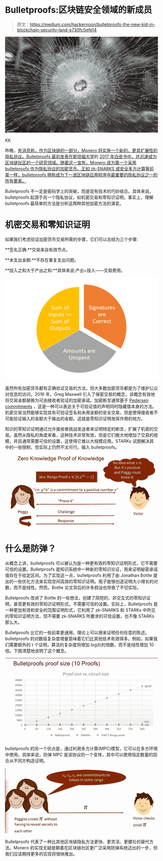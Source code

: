 # Bulletproofs:区块链安全领域的新成员

> 原文：<https://medium.com/hackernoon/bulletproofs-the-new-kid-in-blockchain-security-land-e730fc0efe14>

![](img/ef09f649c626c5b7366abe93280bb1f4.png)

KK

昨晚，[有消息称，作为区块链的一部分，Monero 将实施一个新的、更具扩展性的隐私协议。Bulletproofs 最初发表在斯坦福大学](https://www.coindesk.com/monero-to-become-first-billion-dollar-crypto-to-implement-bulletproofs-tech/)的 [2017 年白皮书中，并迅速成为区块链社区的一个研究领域。随着这一宣布，Monero 成为第一个采用 bulletproofs 作为隐私协议的加密货币。正如 zk-SNARKS 或安全多方计算等前辈一样，bulletproofs 拥有成为下一波区块链应用程序中最重要的隐私协议之一的所有要素。](https://web.stanford.edu/~buenz/pubs/bulletproofs.pdf)

Bulletproofs 不一定是密码学上的突破，而是现有技术的巧妙结合。具体来说，bulletproofs 起源于另一个隐私协议，如机密交易和零知识证明。事实上，理解 bulletproofs 最简单的方法是分析这两种其他加密方法的演变。

# 机密交易和零知识证明

如果我们考虑验证加密货币交易所需的步骤，它们可以总结为三个步骤:

**签名正确:**交易来自有效节点。

**未支出金额:**不存在重复支出问题。

**投入之和大于产出之和:**具体来说:产出=投入——交易费用。

![](img/eec8cf605d20dd0b8559d92adf7e3807.png)

虽然所有加密货币都有正确验证交易的方法，但大多数加密货币都是为了维护公众对信息的访问。2016 年，Greg Maxwell 引入了保密交易的概念，该概念有效地将交易金额替换为可由接收者验证的加密承诺。加密断言通常基于 [Pedersen commitments](https://en.wikipedia.org/wiki/Commitment_scheme) ，这是一种可以表达关于可验证值的声明同时隐藏值本身的方法。机密交易当然能够实现具有可验证签名和未用金额的安全交易，但是使得接收者不可能验证输入的金额大于输出的金额。这就是零知识证明发挥作用的地方。

知识的零知识证明通过允许接收者挑战发送者来证明特定的断言，扩展了机密的交易。虽然从隐私的角度来看，这种技术非常有效，但是它们极大地增加了交易的规模，并且通常需要可信的设置，这使得它难以大规模应用。STARKs 试图解决其中的一些限制，但实际上仍然不太可行。输入 bulletproofs。

![](img/54de51c880a94b5e2115ef03172a67ec.png)

# 什么是防弹？

从概念上讲，bulletproofs 可以被认为是一种更有效的零知识证明形式，它不需要可信的设置。Bulletproofs 是知识系统中一种新的零知识论证，用来证明秘密承诺值存在于给定区间。为了实现这一点，bulletproofs 利用了由 Jonathan Bottle 提出的一些优化方法来实现空间高效的零知识证明。瓶子能够创造证明大小增长的对数，而不是线性。然而，Bottle 论文背后的许多假设也导致了不切实际。

Bulletproofs 改进了 Bottle 的一些想法，创建了简短的、非交互式的零知识证明，甚至更有效的零知识证明形式，不需要可信的设置。实际上，Bulletproofs 是一种更加有效和安全的范围证明形式，它利用了 zk-SNARKS 和 STARKs 中所见的零知识证明方法，但不需要 zk-SNARKS 所要求的可信设置，也不像 STARKs 那么大。

Bulletproofs 比它的一些前辈更通用，理论上可以用来证明任何任意的陈述。bulletproofs 的对数级复杂度增量意味着它们比其他技术有效得多。例如，如果我们需要额外的 t 个证明，算法的复杂度将增加 log(t)的倍数，而不是线性增加 10 倍。下图清楚地说明了这个概念。

![](img/a1e5aeeabe7be2dd7cc50196fd5bfa75.png)

bulletproofs 的另一个优点是，通过利用多方计算(MPC)模型，它可以在多方环境中使用。具体来说，防弹 MPC 是该协议的一个变体，其中可以使用恒定数量的回合从不同方构造证明。

![](img/31b398a4420bd0b476d8aba40588423c.png)

Bulletproofs 代表了一种比其他区块链隐私方法更快、更灵活、更健壮的替代方法。Monero 的实现无疑是朝着在区块链社区更广泛采用防弹系统迈出的一步，但我们应该期待更多的实现将很快推出。